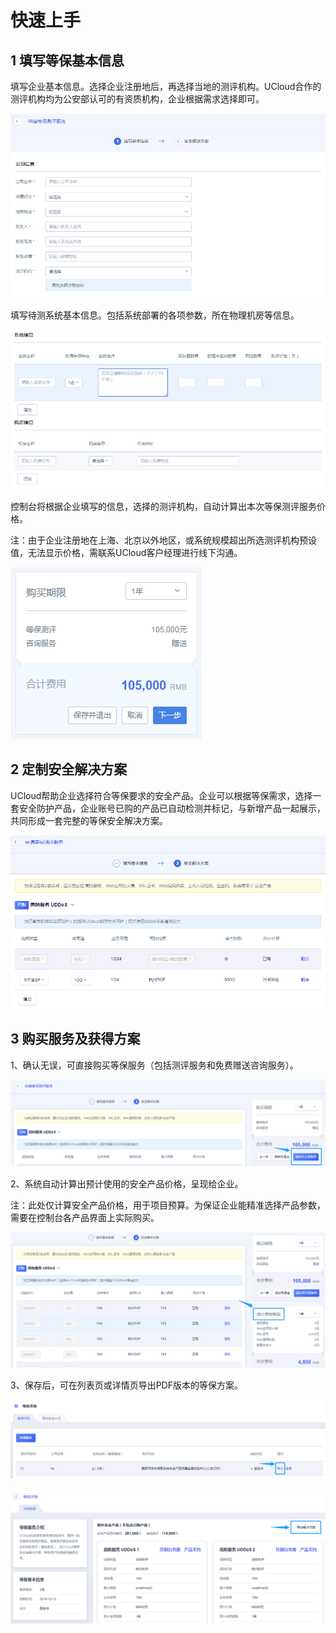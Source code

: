 

# 快速上手

## 1 填写等保基本信息

填写企业基本信息。选择企业注册地后，再选择当地的测评机构。UCloud合作的测评机构均为公安部认可的有资质机构，企业根据需求选择即可。

![](/images/ks1.png)

填写待测系统基本信息。包括系统部署的各项参数，所在物理机房等信息。

![](/images/ks2.png)

控制台将根据企业填写的信息，选择的测评机构，自动计算出本次等保测评服务价格。

<wrap
em>注：由于企业注册地在上海、北京以外地区，或系统规模超出所选测评机构预设值，无法显示价格，需联系UCloud客户经理进行线下沟通。</wrap>

![](/images/ks3.png)

## 2 定制安全解决方案

UCloud帮助企业选择符合等保要求的安全产品。企业可以根据等保需求，选择一套安全防护产品，企业账号已购的产品已自动检测并标记，与新增产品一起展示，共同形成一套完整的等保安全解决方案。

![](/images/ks4.png)

## 3 购买服务及获得方案

1、确认无误，可直接购买等保服务（包括测评服务和免费赠送咨询服务）。

![](/images/ks5.png)

2、系统自动计算出预计使用的安全产品价格，呈现给企业。

<wrap
em>注：此处仅计算安全产品价格，用于项目预算。</wrap>为保证企业能精准选择产品参数，需要在控制台各产品界面上实际购买。

![](/images/ks6.png)

3、保存后，可在列表页或详情页导出PDF版本的等保方案。

![](/images/ks7.png)

![](/images/ks8.png)
